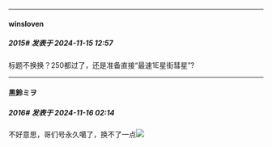 ﻿
*****

####  winsloven  
##### 2015#       发表于 2024-11-15 12:57

标题不换换？250都过了，还是准备直接“最速1E星街彗星”?


*****

####  黒鈴ミヲ  
##### 2016#       发表于 2024-11-16 02:14

不好意思，哥们号永久噶了，换不了一点<img src="https://static.saraba1st.com/image/smiley/face2017/003.png" referrerpolicy="no-referrer">

